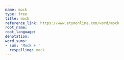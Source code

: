 ```yaml
---
name: mock
type: free
title: mock
reference_link: https://www.etymonline.com/word/mock
root_name: 
root_language: 
denotation: 
word_sums:
- sum: 'Mock + '
  respelling: mock
---
```

